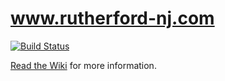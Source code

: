 # www.rutherford-nj.com

[![Build Status](https://travis-ci.org/rutherford-nj/www.rutherford-nj.com.svg?branch=master)](https://travis-ci.org/rutherford-nj/www.rutherford-nj.com)

[Read the Wiki](https://github.com/rutherford-nj/www.rutherford-nj.com/wiki) for more information.
